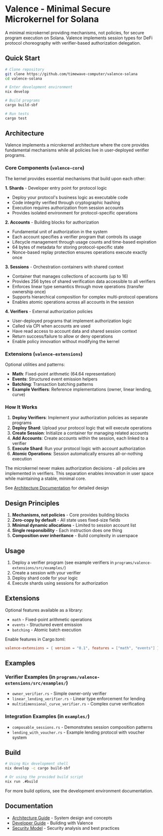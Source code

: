# Valence - Minimal Secure Microkernel for Solana

A minimal microkernel providing mechanisms, not policies, for secure program execution on Solana. Valence implements session types for DeFi protocol choreography with verifier-based authorization delegation.

## Quick Start

```bash
# Clone repository
git clone https://github.com/timewave-computer/valence-solana
cd valence-solana

# Enter development environment
nix develop

# Build programs
cargo build-sbf

# Run tests
cargo test
```

## Architecture

Valence implements a microkernel architecture where the core provides fundamental mechanisms while all policies live in user-deployed verifier programs.

### Core Components (`valence-core`)

The kernel provides essential mechanisms that build upon each other:

**1. Shards** - Developer entry point for protocol logic
- Deploy your protocol's business logic as executable code
- Code integrity verified through cryptographic hashing
- Execution requires authorization from session accounts
- Provides isolated environment for protocol-specific operations

**2. Accounts** - Building blocks for authorization
- Fundamental unit of authorization in the system
- Each account specifies a verifier program that controls its usage
- Lifecycle management through usage counts and time-based expiration
- 64 bytes of metadata for storing protocol-specific state
- Nonce-based replay protection ensures operations execute exactly once

**3. Sessions** - Orchestration containers with shared context
- Container that manages collections of accounts (up to 16)
- Provides 256 bytes of shared verification data accessible to all verifiers
- Enforces linear type semantics through move operations (transfer ownership once)
- Supports hierarchical composition for complex multi-protocol operations
- Enables atomic operations across all accounts in the session

**4. Verifiers** - External authorization policies
- User-deployed programs that implement authorization logic
- Called via CPI when accounts are used
- Have read access to account data and shared session context
- Return success/failure to allow or deny operations
- Enable policy innovation without modifying the kernel

### Extensions (`valence-extensions`)

Optional utilities and patterns:
- **Math**: Fixed-point arithmetic (64.64 representation)
- **Events**: Structured event emission helpers
- **Batching**: Transaction batching patterns
- **Example Verifiers**: Reference implementations (owner, linear lending, curve)

### How It Works

1. **Deploy Verifiers**: Implement your authorization policies as separate programs
2. **Deploy Shard**: Upload your protocol logic that will execute operations
3. **Create Session**: Initialize a container for managing related accounts
4. **Add Accounts**: Create accounts within the session, each linked to a verifier
5. **Execute Shard**: Run your protocol logic with account authorization
6. **Atomic Operations**: Session automatically ensures all-or-nothing execution

The microkernel never makes authorization decisions - all policies are implemented in verifiers. This separation enables innovation in user space while maintaining a stable, minimal core.

See [Architecture Documentation](docs/architecture.md) for detailed design

## Design Principles

1. **Mechanisms, not policies** - Core provides building blocks
2. **Zero-copy by default** - All state uses fixed-size fields
3. **Minimal dynamic allocations** - Limited to session account list
4. **Single responsibility** - Each instruction does one thing
5. **Composition over inheritance** - Build complexity in userspace

## Usage

1. Deploy a verifier program (see example verifiers in `programs/valence-extensions/src/examples/`)
2. Create a session with your verifier
3. Deploy shard code for your logic
4. Execute shards using sessions for authorization

## Extensions

Optional features available as a library:
- `math` - Fixed-point arithmetic operations
- `events` - Structured event emission
- `batching` - Atomic batch execution

Enable features in Cargo.toml:
```toml
valence-extensions = { version = "0.1", features = ["math", "events"] }
```

## Examples

### Verifier Examples (in `programs/valence-extensions/src/examples/`)
- `owner_verifier.rs` - Simple owner-only verifier
- `linear_lending_verifier.rs` - Linear type enforcement for lending
- `multidimensional_curve_verifier.rs` - Complex curve verification

### Integration Examples (in `examples/`)
- `composable_sessions.rs` - Demonstrates session composition patterns
- `lending_with_voucher.rs` - Example lending protocol with voucher system

## Build

```bash
# Using Nix development shell
nix develop -c cargo build-sbf

# Or using the provided build script
nix run .#build
```

For more build options, see the development environment documentation.

## Documentation

- [Architecture Guide](docs/architecture.md) - System design and concepts
- [Developer Guide](docs/developer-guide.md) - Building with Valence
- [Security Model](docs/security-model.md) - Security analysis and best practices